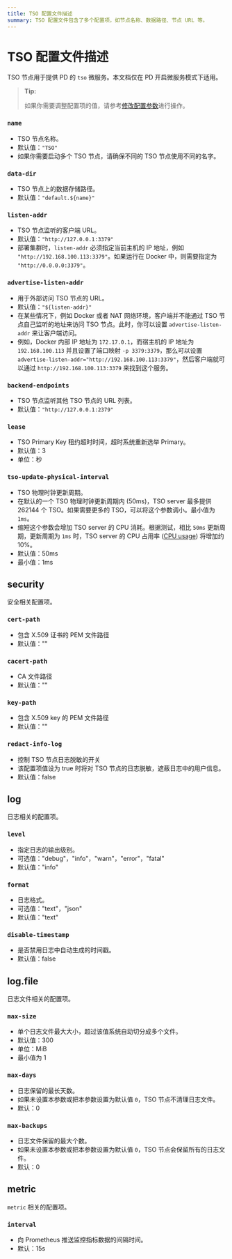 ```yaml
---
title: TSO 配置文件描述
summary: TSO 配置文件包含了多个配置项，如节点名称、数据路径、节点 URL 等。
---
```


# TSO 配置文件描述

<!-- markdownlint-disable MD001 -->

TSO 节点用于提供 PD 的 `tso` 微服务。本文档仅在 PD 开启微服务模式下适用。

> **Tip:**
>
> 如果你需要调整配置项的值，请参考[修改配置参数](/maintain-tidb-using-tiup.md#修改配置参数)进行操作。

### `name`

- TSO 节点名称。
- 默认值：`"TSO"`
- 如果你需要启动多个 TSO 节点，请确保不同的 TSO 节点使用不同的名字。

### `data-dir`

- TSO 节点上的数据存储路径。
- 默认值：`"default.${name}"`

### `listen-addr`

- TSO 节点监听的客户端 URL。
- 默认值：`"http://127.0.0.1:3379"`
- 部署集群时，`listen-addr` 必须指定当前主机的 IP 地址，例如 `"http://192.168.100.113:3379"`。如果运行在 Docker 中，则需要指定为 `"http://0.0.0.0:3379"`。

### `advertise-listen-addr`

- 用于外部访问 TSO 节点的 URL。
- 默认值：`"${listen-addr}"`
- 在某些情况下，例如 Docker 或者 NAT 网络环境，客户端并不能通过 TSO 节点自己监听的地址来访问 TSO 节点。此时，你可以设置 `advertise-listen-addr` 来让客户端访问。
- 例如，Docker 内部 IP 地址为 `172.17.0.1`，而宿主机的 IP 地址为 `192.168.100.113` 并且设置了端口映射 `-p 3379:3379`，那么可以设置 `advertise-listen-addr="http://192.168.100.113:3379"`，然后客户端就可以通过 `http://192.168.100.113:3379` 来找到这个服务。

### `backend-endpoints`

- TSO 节点监听其他 TSO 节点的 URL 列表。
- 默认值：`"http://127.0.0.1:2379"`

### `lease`

- TSO Primary Key 租约超时时间，超时系统重新选举 Primary。
- 默认值：3
- 单位：秒

### `tso-update-physical-interval`

- TSO 物理时钟更新周期。
- 在默认的一个 TSO 物理时钟更新周期内 (50ms)，TSO server 最多提供 262144 个 TSO。如果需要更多的 TSO，可以将这个参数调小。最小值为 `1ms`。
- 缩短这个参数会增加 TSO server 的 CPU 消耗。根据测试，相比 `50ms` 更新周期，更新周期为 `1ms` 时，TSO server 的 CPU 占用率 ([CPU usage](https://man7.org/linux/man-pages/man1/top.1.html)) 将增加约 10%。
- 默认值：50ms
- 最小值：1ms

## security

安全相关配置项。

### `cert-path`

- 包含 X.509 证书的 PEM 文件路径
- 默认值：""

### `cacert-path`

- CA 文件路径
- 默认值：""

### `key-path`

- 包含 X.509 key 的 PEM 文件路径
- 默认值：""

### `redact-info-log`

- 控制 TSO 节点日志脱敏的开关
- 该配置项值设为 true 时将对 TSO 节点的日志脱敏，遮蔽日志中的用户信息。
- 默认值：false

## log

日志相关的配置项。

### `level`

- 指定日志的输出级别。
- 可选值："debug"，"info"，"warn"，"error"，"fatal"
- 默认值："info"

### `format`

- 日志格式。
- 可选值："text"，"json"
- 默认值："text"

### `disable-timestamp`

- 是否禁用日志中自动生成的时间戳。
- 默认值：false

## log.file

日志文件相关的配置项。

### `max-size`

- 单个日志文件最大大小，超过该值系统自动切分成多个文件。
- 默认值：300
- 单位：MiB
- 最小值为 1

### `max-days`

- 日志保留的最长天数。
- 如果未设置本参数或把本参数设置为默认值 `0`，TSO 节点不清理日志文件。
- 默认：0

### `max-backups`

- 日志文件保留的最大个数。
- 如果未设置本参数或把本参数设置为默认值 `0`，TSO 节点会保留所有的日志文件。
- 默认：0

## metric

`metric` 相关的配置项。

### `interval`

- 向 Prometheus 推送监控指标数据的间隔时间。
- 默认：15s
